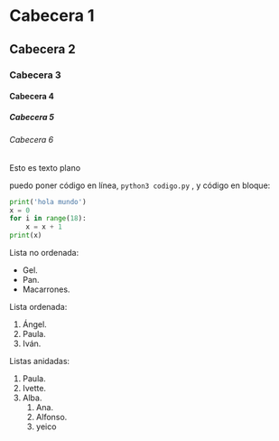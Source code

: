 # Cabecera 1

## Cabecera 2

### Cabecera 3

#### Cabecera 4

##### Cabecera 5

###### Cabecera 6

Esto es texto plano

puedo poner código en línea, `python3 codigo.py` , y código en bloque:

```python
print('hola mundo')
x = 0
for i in range(18):
    x = x + 1
print(x)    
```

Lista no ordenada:

* Gel.
* Pan.
* Macarrones.

Lista ordenada:

1. Ángel.
2. Paula.
3. Iván.

Listas anidadas: 

1. Paula.
2. Ivette.
3. Alba.
     1. Ana.
     2. Alfonso.
     3. yeico
